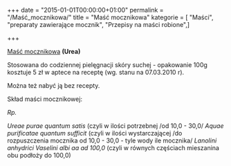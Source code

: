 +++
date = "2015-01-01T00:00:00+01:00"
permalink = "/Maść_mocznikowa/"
title = "Maść mocznikowa"
kategorie = [ "Maści", "preparaty zawierające mocznik", "Przepisy na maści robione",]

+++

[Maść mocznikowa](/atopedia/Maść_mocznikowa "wikilink") **(Urea)**

Stosowana do codziennej pielęgnacji skóry suchej - opakowanie 100g kosztuje 5 zł w aptece na receptę (wg. stanu na 07.03.2010 r).

Można też nabyć ją bez recepty.

Skład maści mocznikowej:

*Rp.*

*Ureae purae quantum satis* (czyli w ilości potrzebnej /od 10,0 - 30,0/
*Aquae purificatae quantum sufficit* (czyli w ilości wystarczającej /do rozpuszczenia mocznika od 10,0 - 30,0 - tyle wody ile mocznika/
*Lanolini anhydrici*
*Vaselini albi aa ad 100,0* (czyli w równych częściach mieszanina obu podłoży do 100,0)
